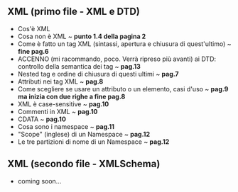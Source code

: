 ## XML (primo file - XML e DTD)
  - Cos'è XML
  - Cosa non è XML ~ **punto 1.4 della pagina 2**
  - Come è fatto un tag XML (sintassi, apertura e chiusura di quest'ultimo) ~ **fine pag.6**
  - ACCENNO (mi racommando, poco. Verrà ripreso più avanti) ai DTD: controllo della semantica dei tag ~ **pag.13**
  - Nested tag e ordine di chiusura di questi ultimi ~ **pag.7**
  - Attributi nei tag XML ~ **pag.8**
  - Come scegliere se usare un attributo o un elemento, casi d'uso ~ **pag.9 ma inizia con due righe a fine pag.8**
  - XML è case-sensitive ~ **pag.10**
  - Commenti in XML ~ **pag.10**
  - CDATA ~ **pag.10**
  - Cosa sono i namespace ~ **pag.11**
  - "Scope" (inglese) di un Namespace ~ **pag.12**
  - Le tre partizioni di nome di un Namespace ~ **pag.12**

## XML (secondo file - XMLSchema)
  - coming soon...
